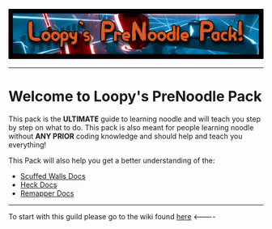 ![](Images/LoopyP.jpg)
___

# Welcome to Loopy's PreNoodle Pack
This pack is the __ULTIMATE__ guide to learning noodle and will teach you step by step on what to do. This pack is also meant for people learning noodle without __ANY PRIOR__ coding knowledge and should help and teach you everything!

This Pack will also help you get a better understanding of the:

* [Scuffed Walls Docs](https://github.com/thelightdesigner/ScuffedWalls/blob/main/Functions.md)
* [Heck Docs](https://github.com/Aeroluna/Heck/wiki)
* [Remapper Docs](https://github.com/Swifter1243/ReMapper/blob/master/examples.md)
___

To start with this guild please go to the wiki found [here](https://github.com/Loopymtb/NoodleMappingGuild/wiki) <----

